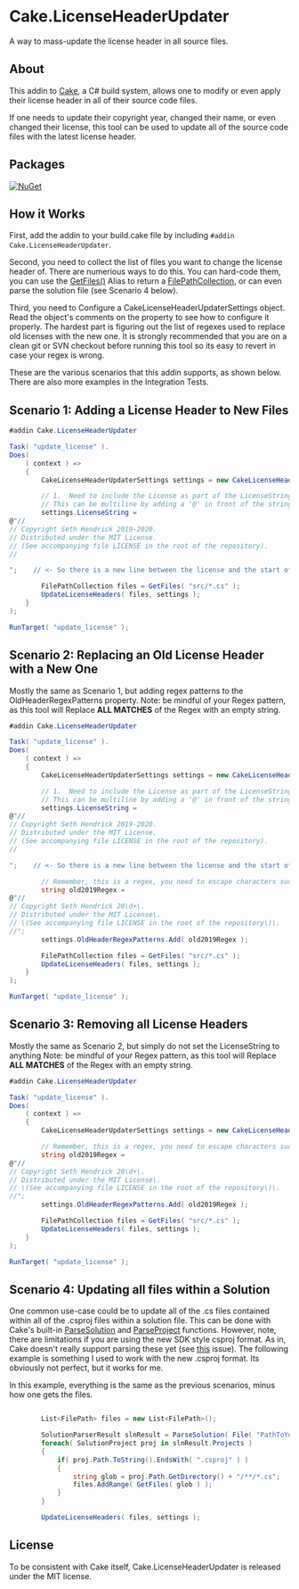 Cake.LicenseHeaderUpdater
=========
A way to mass-update the license header in all source files.

About
--------
This addin to [Cake](https://github.com/cake-build/cake), a C# build system, allows one to modify or even apply their license header in all of their source code files.

If one needs to update their copyright year, changed their name, or even changed their license, this tool can be used to update all of the source code files with the latest license header.

Packages
--------
[![NuGet](https://img.shields.io/nuget/v/Cake.LicenseHeaderUpdater.svg)](https://www.nuget.org/packages/Cake.LicenseHeaderUpdater/) 

How it Works
--------

First, add the addin to your build.cake file by including ```#addin Cake.LicenseHeaderUpdater```.

Second, you need to collect the list of files you want to change the license header of.  There are numerious ways to do this.  You can hard-code them, you can use the [GetFiles()](https://cakebuild.net/api/Cake.Common.IO/GlobbingAliases/7DD7F309) Alias to return a [FilePathCollection](https://www.cakebuild.net/api/Cake.Core.IO/FilePathCollection/), or can even parse the solution file (see Scenario 4 below).

Third, you need to Configure a CakeLicenseHeaderUpdaterSettings object.  Read the object's comments on the property to see how to configure it properly.  The hardest part is figuring out the list of regexes used to replace old licenses with the new one.  It is strongly recommended that you are on a clean git or SVN checkout before running this tool so its easy to revert in case your regex is wrong.

These are the various scenarios that this addin supports, as shown below.  There are also more examples in the Integration Tests.

Scenario 1: Adding a License Header to New Files
---

```C#
#addin Cake.LicenseHeaderUpdater

Task( "update_license" ).
Does(
    ( context ) =>
    {
        CakeLicenseHeaderUpdaterSettings settings = new CakeLicenseHeaderUpdaterSettings();

        // 1.  Need to include the License as part of the LicenseString property.
        // This can be multiline by adding a '@' in front of the string.
        settings.LicenseString =
@"//
// Copyright Seth Hendrick 2019-2020.
// Distributed under the MIT License.
// (See accompanying file LICENSE in the root of the repository).
//

";    // <- So there is a new line between the license and the start of the rest of the file

        FilePathCollection files = GetFiles( "src/*.cs" );
        UpdateLicenseHeaders( files, settings );
    }
);

RunTarget( "update_license" );
```

Scenario 2: Replacing an Old License Header with a New One
---

Mostly the same as Scenario 1, but adding regex patterns to the OldHeaderRegexPatterns
property.  Note: be mindful of your Regex pattern, as this tool will Replace **ALL MATCHES**
of the Regex with an empty string.

```C#
#addin Cake.LicenseHeaderUpdater

Task( "update_license" ).
Does(
    ( context ) =>
    {
        CakeLicenseHeaderUpdaterSettings settings = new CakeLicenseHeaderUpdaterSettings();

        // 1.  Need to include the License as part of the LicenseString property.
        // This can be multiline by adding a '@' in front of the string.
        settings.LicenseString =
@"//
// Copyright Seth Hendrick 2019-2020.
// Distributed under the MIT License.
// (See accompanying file LICENSE in the root of the repository).
//

";    // <- So there is a new line between the license and the start of the rest of the file

        // Remember, this is a regex, you need to escape characters such as '.'.
        string old2019Regex = 
@"//
// Copyright Seth Hendrick 20\d+\.
// Distributed under the MIT License\.
// \(See accompanying file LICENSE in the root of the repository\)\.
//";
        settings.OldHeaderRegexPatterns.Add( old2019Regex );

        FilePathCollection files = GetFiles( "src/*.cs" );
        UpdateLicenseHeaders( files, settings );
    }
);

RunTarget( "update_license" );
```

Scenario 3: Removing all License Headers
---

Mostly the same as Scenario 2, but simply do not set the LicenseString to anything
Note: be mindful of your Regex pattern, as this tool will Replace **ALL MATCHES**
of the Regex with an empty string.

```C#
#addin Cake.LicenseHeaderUpdater

Task( "update_license" ).
Does(
    ( context ) =>
    {
        CakeLicenseHeaderUpdaterSettings settings = new CakeLicenseHeaderUpdaterSettings();

        // Remember, this is a regex, you need to escape characters such as '.'.
        string old2019Regex = 
@"//
// Copyright Seth Hendrick 20\d+\.
// Distributed under the MIT License\.
// \(See accompanying file LICENSE in the root of the repository\)\.
//";
        settings.OldHeaderRegexPatterns.Add( old2019Regex );

        FilePathCollection files = GetFiles( "src/*.cs" );
        UpdateLicenseHeaders( files, settings );
    }
);

RunTarget( "update_license" );
```

Scenario 4: Updating all files within a Solution
---

One common use-case could be to update all of the .cs files contained within all of the .csproj files within a solution file.
This can be done with Cake's built-in [ParseSolution](https://cakebuild.net/api/Cake.Common.Solution/SolutionAliases/0E73DD36) and 
[ParseProject](https://cakebuild.net/api/Cake.Common.Solution.Project/ProjectAliases/A553D651) functions.
However, note, there are limitations if you are using the new SDK style csproj format.
As in, Cake doesn't really support parsing these yet (see [this](https://github.com/cake-build/cake/issues/1662) issue).  The following example
is something I used to work with the new .csproj format.  Its obviously not perfect, but it works for me.

In this example, everything is the same as the previous scenarios, minus how one gets the files.

```C#

        List<FilePath> files = new List<FilePath>();

        SolutionParserResult slnResult = ParseSolution( File( "PathToYourSolution.sln" ) );
        foreach( SolutionProject proj in slnResult.Projects )
        {
            if( proj.Path.ToString().EndsWith( ".csproj" ) )
            {
                string glob = proj.Path.GetDirectory() + "/**/*.cs";
                files.AddRange( GetFiles( glob ) );
            }
        }

        UpdateLicenseHeaders( files, settings );
```

License
--------
To be consistent with Cake itself, Cake.LicenseHeaderUpdater is released under the MIT license.
